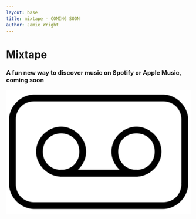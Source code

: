 ```yaml
---
layout: base
title: mixtape - COMING SOON
author: Jamie Wright
---
```


# **Mixtape**

### A fun new way to discover music on Spotify or Apple Music, coming soon

![mixtape logo](/assets/images/mixtape.png)
